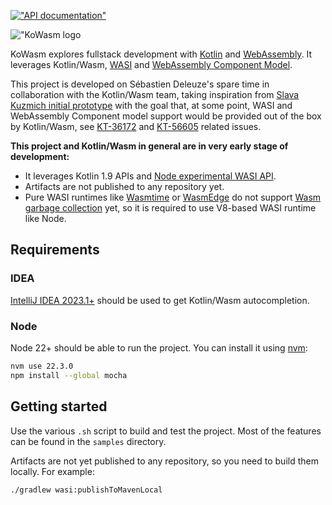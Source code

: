 [!["API documentation"](https://img.shields.io/badge/kowasm.org%2Fapi%2F-green?style=flat&color=d45500&label=API%20documentation)](https://kowasm.org/api/)

!["KoWasm logo](https://avatars.githubusercontent.com/u/122670045?s=200&v=4)

KoWasm explores fullstack development with [Kotlin](https://kotlinlang.org/) and [WebAssembly](https://webassembly.org/). It leverages Kotlin/Wasm, [WASI](https://wasi.dev/) and [WebAssembly Component Model](https://github.com/WebAssembly/component-model).

This project is developed on Sébastien Deleuze's spare time in collaboration with the Kotlin/Wasm team, taking inspiration from [Slava Kuzmich initial prototype](https://github.com/skuzmich/kotlin-wasi-bindings-experiments) with the goal that, at some point, WASI and WebAssembly Component model support would be provided out of the box by Kotlin/Wasm, see [KT-36172](https://youtrack.jetbrains.com/issue/KT-36172) and [KT-56605](https://youtrack.jetbrains.com/issue/KT-56605) related issues.

**This project and Kotlin/Wasm in general are in very early stage of development:**
 - It leverages Kotlin 1.9 APIs and [Node experimental WASI API](https://nodejs.org/api/wasi.html).
 - Artifacts are not published to any repository yet.
 - Pure WASI runtimes like [Wasmtime](https://github.com/bytecodealliance/wasmtime) or [WasmEdge](https://wasmedge.org/) do not support [Wasm garbage collection](https://github.com/WebAssembly/gc) yet, so it is required to use V8-based WASI runtime like Node.  

## Requirements

### IDEA

[IntelliJ IDEA 2023.1+](https://www.jetbrains.com/idea/) should be used to get Kotlin/Wasm autocompletion.

### Node

Node 22+ should be able to run the project. You can install it using [nvm](https://github.com/nvm-sh/nvm):

```bash
nvm use 22.3.0
npm install --global mocha
```

## Getting started

Use the various `.sh` script to build and test the project. Most of the features can be found in the `samples` directory.

Artifacts are not yet published to any repository, so you need to build them locally. For example:
```bash
./gradlew wasi:publishToMavenLocal
```
